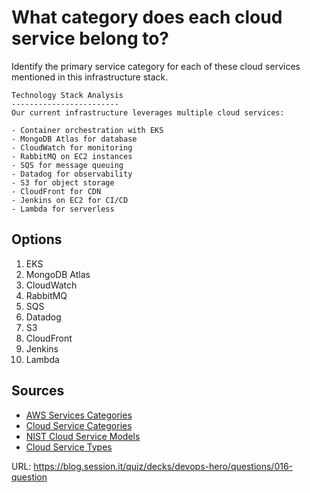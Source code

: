 # What category does each cloud service belong to?

Identify the primary service category for each of these cloud services mentioned in this infrastructure stack.

```
Technology Stack Analysis
------------------------
Our current infrastructure leverages multiple cloud services:

- Container orchestration with EKS
- MongoDB Atlas for database
- CloudWatch for monitoring
- RabbitMQ on EC2 instances
- SQS for message queuing
- Datadog for observability
- S3 for object storage
- CloudFront for CDN
- Jenkins on EC2 for CI/CD
- Lambda for serverless
```

## Options
1. EKS
2. MongoDB Atlas
3. CloudWatch
4. RabbitMQ
5. SQS
6. Datadog
7. S3
8. CloudFront
9. Jenkins
10. Lambda

## Sources
- [AWS Services Categories](https://aws.amazon.com/products/)
- [Cloud Service Categories](https://www.ibm.com/topics/cloud-services)
- [NIST Cloud Service Models](https://nvlpubs.nist.gov/nistpubs/Legacy/SP/nistspecialpublication800-145.pdf)
- [Cloud Service Types](https://www.redhat.com/en/topics/cloud-computing/iaas-paas-saas-explained)

URL: https://blog.session.it/quiz/decks/devops-hero/questions/016-question